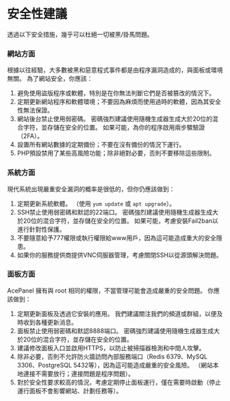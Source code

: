 # 安全性建議

透過以下安全措施，幾乎可以杜絕一切被黑/掛馬問題。

### 網站方面

根據以往經驗，大多數被黑和惡意程式事件都是由程序漏洞造成的，與面板或環境無關。 為了網站安全，你應該：

1. 避免使用盜版程序或軟體，特別是在你無法判斷它們是否被篡改的情況下。
2. 定期更新網站程序和軟體環境；不要因為麻煩而使用過時的軟體，因為其安全性無法保證。
3. 網站後台禁止使用弱密碼。 密碼強烈建議使用隨機生成器生成大於20位的混合字符，並存儲在安全的位置。 如果可能，為你的程序啟用兩步驟驗證（2FA）。
4. 設置所有網站數據的定期備份；不要在沒有備份的情況下運行。
5. PHP預設禁用了某些高風險功能；除非絕對必要，否則不要移除這些限制。

### 系統方面

現代系統出現嚴重安全漏洞的概率是很低的，但你仍應該做到：

1. 定期更新系統軟體。 （使用 `yum update` 或 `apt upgrade`）。
2. SSH禁止使用弱密碼和默認的22端口。 密碼強烈建議使用隨機生成器生成大於20位的混合字符，並存儲在安全的位置。 如果可能，考慮安裝Fail2ban以進行針對性保護。
3. 不要隨意給予777權限或執行權限給www用戶，因為這可能造成重大的安全隱患。
4. 如果你的服務提供商提供VNC伺服器管理，考慮關閉SSH以從源頭解決問題。

### 面板方面

AcePanel 擁有與 root 相同的權限，不當管理可能會造成嚴重的安全問題。 你應該做到：

1. 定期更新面板及透過它安裝的應用。 我們建議關注我們的頻道或群組，以便及時收到各種更新消息。
2. 面板禁止使用弱密碼和默認8888端口。 密碼強烈建議使用隨機生成器生成大於20位的混合字符，並存儲在安全的位置。
3. 建議修改面板入口並啟用HTTPS，以防止被掃描器檢測和中間人攻擊。
4. 除非必要，否則不允許防火牆訪問內部服務端口（Redis 6379、MySQL 3306、PostgreSQL 5432等），因為這可能造成嚴重的安全風險。 （網站本地連接不需要放行；連接問題是程序問題）。
5. 對於安全性要求較高的情況，考慮定期停止面板運行，僅在需要時啟動（停止運行面板不會影響網站、計劃任務等）。
